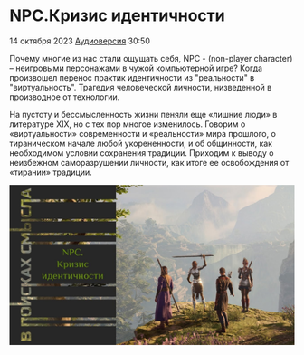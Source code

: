 # NPC.Кризис идентичности

14 октября 2023 [Аудиоверсия](https://paradoks-pinkera-pilotnyy-vypusk.simplecast.com/episodes/the-crisis-of-identity) 30:50

Почему многие из нас стали ощущать себя, NPC - (non-player character) – неигровыми персонажами в чужой компьютерной игре?
Когда произвошел перенос практик идентичности из "реальности" в "виртуальность".
Трагедия человеческой личности, низведенной в  производное от технологии.

На пустоту и бессмысленность жизни пеняли еще «лишние люди» в литературе XIX, но с тех пор многое изменилось.
Говорим о «виртуальности» современности и «реальности» мира прошлого, о тираническом начале любой укорененности, и об общинности, как необходимом условии сохранения традиции.
Приходим к выводу о неизбежном саморазрушении личности, как итоге ее освобождения от «тирании» традиции.

![NPC.Кризис идентичности](the-crisis-of-identity.jpg)
